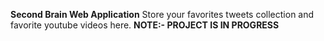 **Second Brain Web Application**
Store your favorites tweets collection and favorite youtube videos here.
**NOTE:- PROJECT IS IN PROGRESS**
